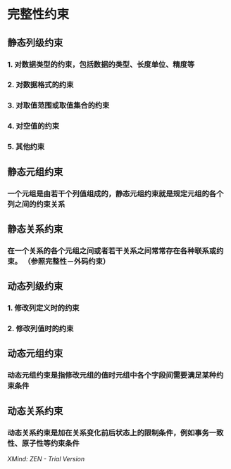 # 完整性约束
## 静态列级约束
### 1. 对数据类型的约束，包括数据的类型、长度单位、精度等
### 2. 对数据格式的约束 
### 3. 对取值范围或取值集合的约束
### 4. 对空值的约束
### 5. 其他约束 
## 静态元组约束
### 一个元组是由若干个列值组成的，静态元组约束就是规定元组的各个列之间的约束关系
## 静态关系约束
### 在一个关系的各个元组之间或者若干关系之间常常存在各种联系或约束。 （参照完整性－外码约束）
## 动态列级约束
### 1. 修改列定义时的约束 
### 2. 修改列值时的约束
## 动态元组约束 
### 动态元组约束是指修改元组的值时元组中各个字段间需要满足某种约束条件
## 动态关系约束
### 动态关系约束是加在关系变化前后状态上的限制条件，例如事务一致性、原子性等约束条件
*XMind: ZEN - Trial Version*